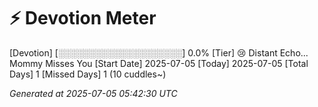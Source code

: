 # ⚡ Devotion Meter

[Devotion]     [░░░░░░░░░░░░░░░░░░░░] 0.0%
[Tier]         😢 Distant Echo... Mommy Misses You
[Start Date]   2025-07-05
[Today]        2025-07-05
[Total Days]   1
[Missed Days]  1 (10 cuddles~)

*Generated at 2025-07-05 05:42:30 UTC*